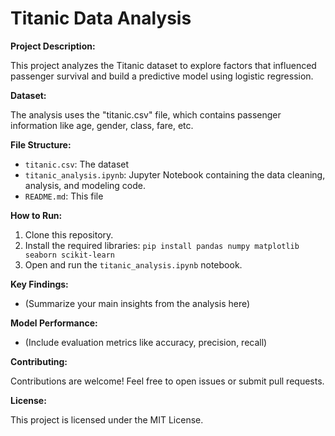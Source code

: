 # Titanic Data Analysis

**Project Description:**

This project analyzes the Titanic dataset to explore factors that influenced passenger survival and build a predictive model using logistic regression.

**Dataset:**

The analysis uses the "titanic.csv" file, which contains passenger information like age, gender, class, fare, etc.

**File Structure:**

* `titanic.csv`: The dataset
* `titanic_analysis.ipynb`: Jupyter Notebook containing the data cleaning, analysis, and modeling code.
* `README.md`: This file

**How to Run:**

1. Clone this repository.
2. Install the required libraries: `pip install pandas numpy matplotlib seaborn scikit-learn`
3. Open and run the `titanic_analysis.ipynb` notebook.

**Key Findings:**

* (Summarize your main insights from the analysis here)

**Model Performance:**

* (Include evaluation metrics like accuracy, precision, recall)

**Contributing:**

Contributions are welcome! Feel free to open issues or submit pull requests.

**License:**

This project is licensed under the MIT License.
